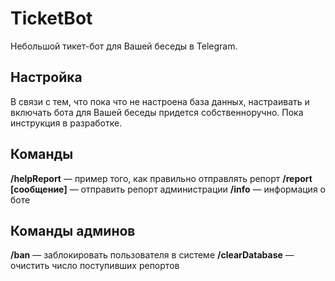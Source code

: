 # TicketBot
Небольшой тикет-бот для Вашей беседы в Telegram.

## Настройка
В связи с тем, что пока что не настроена база данных, настраивать и включать бота для Вашей беседы придется собственноручно. Пока инструкция в разработке.

## Команды
**/helpReport** — пример того, как правильно отправлять репорт
**/report [сообщение]** — отправить репорт администрации
**/info** — информация о боте

## Команды админов
**/ban** — заблокировать пользователя в системе
**/clearDatabase** — очистить число поступивших репортов
